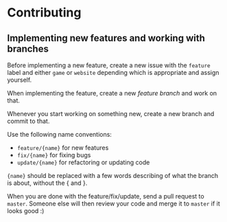 # Contributing

## Implementing new features and working with branches 

Before implementing a new feature, create a new issue with the `feature` label and either `game` or `website` depending
which is appropriate and assign yourself. 

When implementing the feature, create a new _feature branch_ and work on that. 

Whenever you start working on something new, create a new branch and commit to that.

Use the following name conventions:

- `feature/{name}` for new features
- `fix/{name}` for fixing bugs
- `update/{name}` for refactoring or updating code

`{name}` should be replaced with a few words describing of what the branch is about, without the { and }.

When you are done with the feature/fix/update, send a pull request to `master`. Someone else will then review
your code and merge it to `master` if it looks good :)
